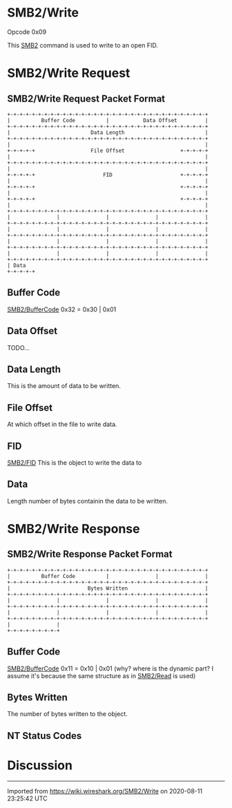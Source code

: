 # SMB2/Write

Opcode 0x09

This [SMB2](/SMB2) command is used to write to an open FID.

# SMB2/Write Request

## SMB2/Write Request Packet Format

    +-+-+-+-+-+-+-+-+-+-+-+-+-+-+-+-+-+-+-+-+-+-+-+-+-+-+-+-+-+-+-+-+
    |          Buffer Code          |           Data Offset         |
    +-+-+-+-+-+-+-+-+-+-+-+-+-+-+-+-+-+-+-+-+-+-+-+-+-+-+-+-+-+-+-+-+
    |                          Data Length                          |
    +-+-+-+-+-+-+-+-+-+-+-+-+-+-+-+-+-+-+-+-+-+-+-+-+-+-+-+-+-+-+-+-+
    |                                                               |
    +-+-+-+-+                  File Offset                  +-+-+-+-+
    |                                                               |
    +-+-+-+-+-+-+-+-+-+-+-+-+-+-+-+-+-+-+-+-+-+-+-+-+-+-+-+-+-+-+-+-+
    |                                                               |
    +-+-+-+-+                      FID                      +-+-+-+-+
    |                                                               |
    +-+-+-+-+                                               +-+-+-+-+
    |                                                               |
    +-+-+-+-+                                               +-+-+-+-+
    |                                                               |
    +-+-+-+-+-+-+-+-+-+-+-+-+-+-+-+-+-+-+-+-+-+-+-+-+-+-+-+-+-+-+-+-+
    |               |               |               |               |
    +-+-+-+-+-+-+-+-+-+-+-+-+-+-+-+-+-+-+-+-+-+-+-+-+-+-+-+-+-+-+-+-+
    |               |               |               |               |
    +-+-+-+-+-+-+-+-+-+-+-+-+-+-+-+-+-+-+-+-+-+-+-+-+-+-+-+-+-+-+-+-+
    |               |               |               |               |
    +-+-+-+-+-+-+-+-+-+-+-+-+-+-+-+-+-+-+-+-+-+-+-+-+-+-+-+-+-+-+-+-+
    |               |               |               |               |
    +-+-+-+-+-+-+-+-+-+-+-+-+-+-+-+-+-+-+-+-+-+-+-+-+-+-+-+-+-+-+-+-+
    | Data
    +-+-+-+-+

## Buffer Code

[SMB2/BufferCode](/SMB2/BufferCode) 0x32 = 0x30 | 0x01

## Data Offset

TODO...

## Data Length

This is the amount of data to be written.

## File Offset

At which offset in the file to write data.

## FID

[SMB2/FID](/SMB2/FID) This is the object to write the data to

## Data

Length number of bytes containin the data to be written.

# SMB2/Write Response

## SMB2/Write Response Packet Format

    +-+-+-+-+-+-+-+-+-+-+-+-+-+-+-+-+-+-+-+-+-+-+-+-+-+-+-+-+-+-+-+-+
    |          Buffer Code          |               |               |
    +-+-+-+-+-+-+-+-+-+-+-+-+-+-+-+-+-+-+-+-+-+-+-+-+-+-+-+-+-+-+-+-+
    |                         Bytes Written                         |
    +-+-+-+-+-+-+-+-+-+-+-+-+-+-+-+-+-+-+-+-+-+-+-+-+-+-+-+-+-+-+-+-+
    |               |               |               |               |
    +-+-+-+-+-+-+-+-+-+-+-+-+-+-+-+-+-+-+-+-+-+-+-+-+-+-+-+-+-+-+-+-+
    |               |               |               |               |
    +-+-+-+-+-+-+-+-+-+-+-+-+-+-+-+-+-+-+-+-+-+-+-+-+-+-+-+-+-+-+-+-+
    |               |
    +-+-+-+-+-+-+-+-+

## Buffer Code

[SMB2/BufferCode](/SMB2/BufferCode) 0x11 = 0x10 | 0x01 (why? where is the dynamic part? I assume it's because the same structure as in [SMB2/Read](/SMB2/Read) is used)

## Bytes Written

The number of bytes written to the object.

## NT Status Codes

# Discussion

---

Imported from https://wiki.wireshark.org/SMB2/Write on 2020-08-11 23:25:42 UTC
